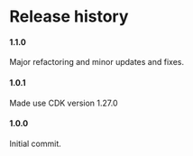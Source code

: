# Release history

#### 1.1.0
Major refactoring and minor updates and fixes.

#### 1.0.1
Made use CDK version 1.27.0

#### 1.0.0
Initial commit.
